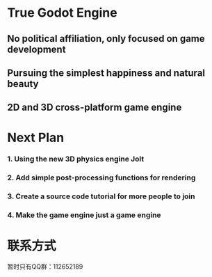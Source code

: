 # True Godot Engine



## No political affiliation, only focused on game development

## Pursuing the simplest happiness and natural beauty

## 2D and 3D cross-platform game engine 


# Next Plan

### 1. Using the new 3D physics engine Jolt

### 2. Add simple post-processing functions for rendering

### 3. Create a source code tutorial for more people to join

### 4. Make the game engine just a game engine

# 联系方式

暂时只有QQ群：112652189
